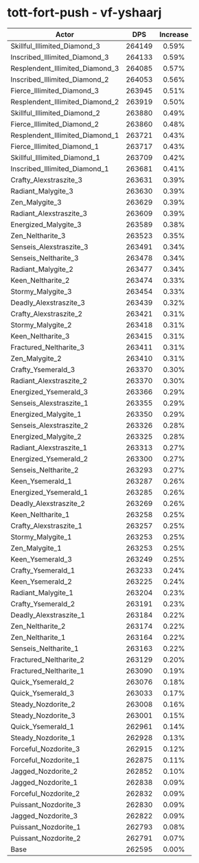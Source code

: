 # tott-fort-push - vf-yshaarj
| Actor | DPS | Increase |
|---|:---:|:---:|
|Skillful_Illimited_Diamond_3|264149|0.59%|
|Inscribed_Illimited_Diamond_3|264133|0.59%|
|Resplendent_Illimited_Diamond_3|264085|0.57%|
|Inscribed_Illimited_Diamond_2|264053|0.56%|
|Fierce_Illimited_Diamond_3|263945|0.51%|
|Resplendent_Illimited_Diamond_2|263919|0.50%|
|Skillful_Illimited_Diamond_2|263880|0.49%|
|Fierce_Illimited_Diamond_2|263860|0.48%|
|Resplendent_Illimited_Diamond_1|263721|0.43%|
|Fierce_Illimited_Diamond_1|263717|0.43%|
|Skillful_Illimited_Diamond_1|263709|0.42%|
|Inscribed_Illimited_Diamond_1|263681|0.41%|
|Crafty_Alexstraszite_3|263631|0.39%|
|Radiant_Malygite_3|263630|0.39%|
|Zen_Malygite_3|263629|0.39%|
|Radiant_Alexstraszite_3|263609|0.39%|
|Energized_Malygite_3|263589|0.38%|
|Zen_Neltharite_3|263523|0.35%|
|Senseis_Alexstraszite_3|263491|0.34%|
|Senseis_Neltharite_3|263478|0.34%|
|Radiant_Malygite_2|263477|0.34%|
|Keen_Neltharite_2|263474|0.33%|
|Stormy_Malygite_3|263454|0.33%|
|Deadly_Alexstraszite_3|263439|0.32%|
|Crafty_Alexstraszite_2|263421|0.31%|
|Stormy_Malygite_2|263418|0.31%|
|Keen_Neltharite_3|263415|0.31%|
|Fractured_Neltharite_3|263411|0.31%|
|Zen_Malygite_2|263410|0.31%|
|Crafty_Ysemerald_3|263370|0.30%|
|Radiant_Alexstraszite_2|263370|0.30%|
|Energized_Ysemerald_3|263366|0.29%|
|Senseis_Alexstraszite_1|263355|0.29%|
|Energized_Malygite_1|263350|0.29%|
|Senseis_Alexstraszite_2|263326|0.28%|
|Energized_Malygite_2|263325|0.28%|
|Radiant_Alexstraszite_1|263313|0.27%|
|Energized_Ysemerald_2|263300|0.27%|
|Senseis_Neltharite_2|263293|0.27%|
|Keen_Ysemerald_1|263287|0.26%|
|Energized_Ysemerald_1|263285|0.26%|
|Deadly_Alexstraszite_2|263269|0.26%|
|Keen_Neltharite_1|263258|0.25%|
|Crafty_Alexstraszite_1|263257|0.25%|
|Stormy_Malygite_1|263253|0.25%|
|Zen_Malygite_1|263253|0.25%|
|Keen_Ysemerald_3|263249|0.25%|
|Crafty_Ysemerald_1|263233|0.24%|
|Keen_Ysemerald_2|263225|0.24%|
|Radiant_Malygite_1|263204|0.23%|
|Crafty_Ysemerald_2|263191|0.23%|
|Deadly_Alexstraszite_1|263184|0.22%|
|Zen_Neltharite_2|263174|0.22%|
|Zen_Neltharite_1|263164|0.22%|
|Senseis_Neltharite_1|263163|0.22%|
|Fractured_Neltharite_2|263129|0.20%|
|Fractured_Neltharite_1|263090|0.19%|
|Quick_Ysemerald_2|263076|0.18%|
|Quick_Ysemerald_3|263033|0.17%|
|Steady_Nozdorite_2|263008|0.16%|
|Steady_Nozdorite_3|263001|0.15%|
|Quick_Ysemerald_1|262961|0.14%|
|Steady_Nozdorite_1|262928|0.13%|
|Forceful_Nozdorite_3|262915|0.12%|
|Forceful_Nozdorite_1|262875|0.11%|
|Jagged_Nozdorite_2|262852|0.10%|
|Jagged_Nozdorite_1|262838|0.09%|
|Forceful_Nozdorite_2|262832|0.09%|
|Puissant_Nozdorite_3|262830|0.09%|
|Jagged_Nozdorite_3|262822|0.09%|
|Puissant_Nozdorite_1|262793|0.08%|
|Puissant_Nozdorite_2|262791|0.07%|
|Base|262595|0.00%|
